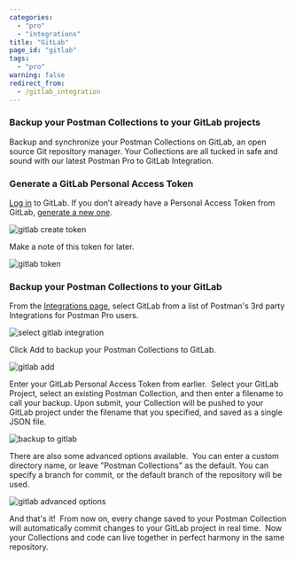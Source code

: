 ```yaml
---
categories:
  - "pro"
  - "integrations"
title: "GitLab"
page_id: "gitlab"
tags: 
  - "pro"
warning: false
redirect_from:
  - /gitlab_integration
---
```


### Backup your Postman Collections to your GitLab projects

Backup and synchronize your Postman Collections on GitLab, an open source Git repository manager. Your Collections are all tucked in safe and sound with our latest Postman Pro to GitLab Integration.

### Generate a GitLab Personal Access Token

[Log in](https://gitlab.com/) to GitLab. If you don’t already have a Personal Access Token from GitLab, [generate a new one](https://gitlab.com/profile/personal_access_tokens).  

![gitlab create token](https://s3.amazonaws.com/postman-static-getpostman-com/postman-docs/gitlab_create.png)

Make a note of this token for later.

![gitlab token](https://s3.amazonaws.com/postman-static-getpostman-com/postman-docs/gitlab_token.png)

### Backup your Postman Collections to your GitLab

From the [Integrations page](https://app.getpostman.com/dashboard/integrations), select GitLab from a list of Postman's 3rd party Integrations for Postman Pro users.

![select gitlab integration](https://s3.amazonaws.com/postman-static-getpostman-com/postman-docs/gitlabINT.png)

Click Add to backup your Postman Collections to GitLab.

![gitlab add](https://s3.amazonaws.com/postman-static-getpostman-com/postman-docs/gitlab_add.png)

Enter your GitLab Personal Access Token from earlier.  Select your GitLab Project, select an existing Postman Collection, and then enter a filename to call your backup. Upon submit, your Collection will be pushed to your GitLab project under the filename that you specified, and saved as a single JSON file.

![backup to gitlab](https://s3.amazonaws.com/postman-static-getpostman-com/postman-docs/gitlab_backup.png)

There are also some advanced options available.  You can enter a custom directory name, or leave "Postman Collections" as the default. You can specify a branch for commit, or the default branch of the repository will be used.

![gitlab advanced options](https://s3.amazonaws.com/postman-static-getpostman-com/postman-docs/gitlab_advanced.png)

And that's it!  From now on, every change saved to your Postman Collection will automatically commit changes to your GitLab project in real time.  Now your Collections and code can live together in perfect harmony in the same repository.
